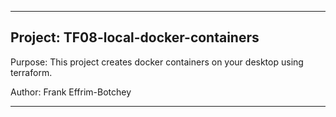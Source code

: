 --------------------------------------------------------------------------------

## Project: TF08-local-docker-containers

Purpose: This project creates docker containers on your desktop using terraform.

Author: Frank Effrim-Botchey

--------------------------------------------------------------------------------

